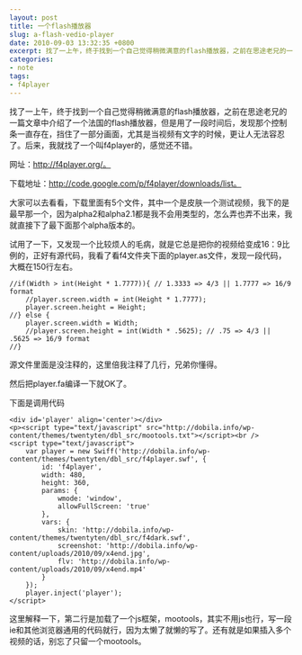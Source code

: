 ```yaml
---
layout: post
title: 一个flash播放器
slug: a-flash-vedio-player
date: 2010-09-03 13:32:35 +0800
excerpt: 找了一上午，终于找到一个自己觉得稍微满意的flash播放器，之前在思途老兄的一篇文章中介绍了一个法国的flash播放器，但是用了一段时间后，发现那个控制条一直存在，挡住了一部分画面，尤其是当视频有文字的时候，更让人无法容忍了。
categories:
- note
tags:
- f4player
---
```


找了一上午，终于找到一个自己觉得稍微满意的flash播放器，之前在思途老兄的一篇文章中介绍了一个法国的flash播放器，但是用了一段时间后，发现那个控制条一直存在，挡住了一部分画面，尤其是当视频有文字的时候，更让人无法容忍了。后来，我就找了一个叫f4player的，感觉还不错。

网址：http://f4player.org/。

下载地址：http://code.google.com/p/f4player/downloads/list。

大家可以去看看，下载里面有5个文件，其中一个是皮肤一个测试视频，我下的是最早那一个，因为alpha2和alpha2.1都是我不会用类型的，怎么弄也弄不出来，我就直接下了最下面那个alpha版本的。

试用了一下，又发现一个比较烦人的毛病，就是它总是把你的视频给变成16：9比例的，正好有源代码，我看了看f4文件夹下面的player.as文件，发现一段代码，大概在150行左右。

	//if(Width > int(Height * 1.7777)){ // 1.3333 => 4/3 || 1.7777 => 16/9 format
		//player.screen.width = int(Height * 1.7777);
		player.screen.height = Height;
	//} else {
		player.screen.width = Width;
		//player.screen.height = int(Width * .5625); // .75 => 4/3 || .5625 => 16/9 format
	//}


源文件里面是没注释的，这里倍我注释了几行，兄弟你懂得。

然后把player.fa编译一下就OK了。

下面是调用代码

	<div id='player' align='center'></div>
	<p><script type="text/javascript" src="http://dobila.info/wp-content/themes/twentyten/dbl_src/mootools.txt"></script><br />
	<script type="text/javascript">
		var player = new Swiff('http://dobila.info/wp-content/themes/twentyten/dbl_src/f4player.swf', {
			id: 'f4player',
			width: 480,
			height: 360,
			params: {
				wmode: 'window',
				allowFullScreen: 'true'
			},
			vars: {
				skin: 'http://dobila.info/wp-content/themes/twentyten/dbl_src/f4dark.swf',
				screenshot: 'http://dobila.info/wp-content/uploads/2010/09/x4end.jpg',
				flv: 'http://dobila.info/wp-content/uploads/2010/09/x4end.mp4'
			}
		});
		player.inject('player');
	</script>

这里解释一下，第二行是加载了一个js框架，mootools，其实不用js也行，写一段ie和其他浏览器通用的代码就行，因为太懒了就懒的写了。还有就是如果插入多个视频的话，别忘了只留一个mootools。
